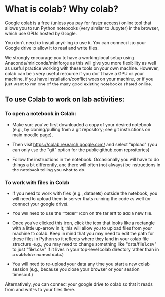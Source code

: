 # What is colab? Why colab?

Google colab is a free (unless you pay for faster access) online tool that allows you to run Python notebooks (very similar to Jupyter) in the browser, which use GPUs hosted by Google. 
  
You don't need to install anything to use it. You can connect it to your Google drive to allow it to read and write files.

We strongly encourage you to have a working local setup using Anaconda/miniconda/miniforge as this will give you more flexibility as well as useful practice working with these tools on your own machine. However, colab can be a very useful resource if you don't have a GPU on your machine, if you have installation/conflict woes on your machine, or if you just want to run one of the many good existing notebooks shared online. 

## To use Colab to work on lab activities:

### To open a notebook in Colab:
 * Make sure you've first downloaded a copy of your desired notebook (e.g., by cloning/pulling from a git repository; see git instructions on main moodle page).
  
 * Then visit https://colab.research.google.com/ and select "upload" (you can only use the "git" option for the public github.com repositories)

* Follow the instructions in the notebook. Occasionally you will have to do things a bit differently, and there will often (not always) be instructions in the notebook telling you what to do.
  
### To work with files in Colab
* If you need to work with files (e.g., datasets) outside the notebook, you will need to upload them to server thats running the code as well (or connect your google drive).

*  You will need to use the "folder" icon on the far left to add a new file. 
  
* Once you've clicked this icon, click the icon that looks like a rectangle with a little up-arrow in it; this will allow you to upload files from your machine to colab. Keep in mind that you may need to edit the path for these files in Python so it reflects where they land in your colab file structure (e.g., you may need to change something like "data/file1.csv" to just "file1.csv" if it lives in your top-level colab directory rather than in a subfolder named data.)
  
* You will need to re-upload your data any time you start a new colab session (e.g., because you close your browser or your session timesout.)
              
Alternatively, you can connect your google drive to colab so that it reads from and writes to your files there.
